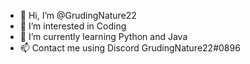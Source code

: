 - 👋 Hi, I’m @GrudingNature22
- 👀 I’m interested in Coding
- 🌱 I’m currently learning Python and Java
- 📫 Contact me using Discord GrudingNature22#0896
